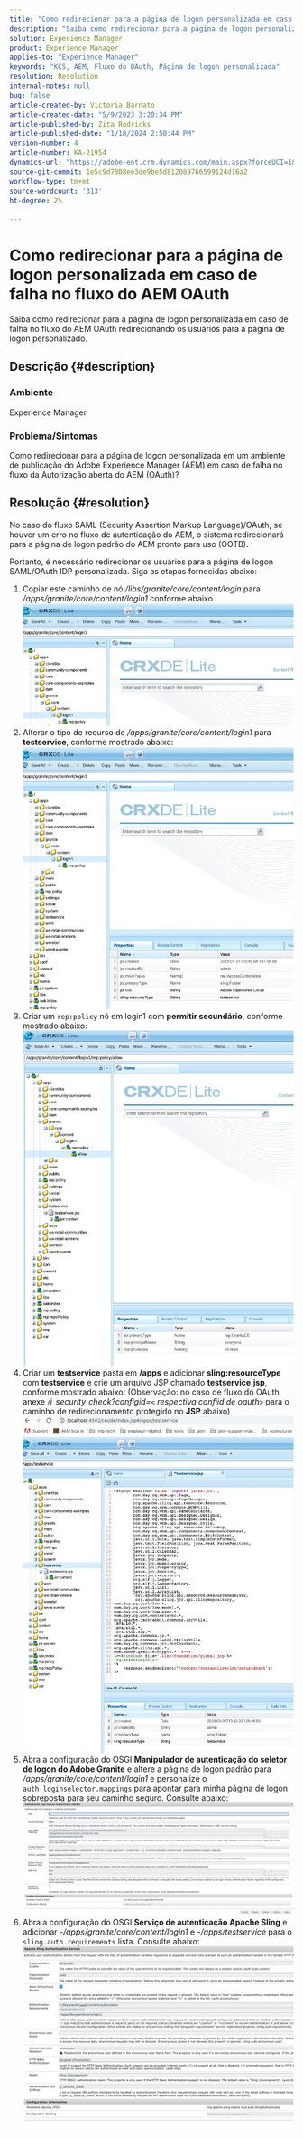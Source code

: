 ```yaml
---
title: "Como redirecionar para a página de logon personalizada em caso de falha no fluxo do AEM OAuth"
description: "Saiba como redirecionar para a página de logon personalizada em caso de falha no fluxo do AEM OAuth."
solution: Experience Manager
product: Experience Manager
applies-to: "Experience Manager"
keywords: "KCS, AEM, Fluxo do OAuth, Página de logon personalizada"
resolution: Resolution
internal-notes: null
bug: false
article-created-by: Victoria Barnato
article-created-date: "5/9/2023 3:20:34 PM"
article-published-by: Zita Rodricks
article-published-date: "1/18/2024 2:50:44 PM"
version-number: 4
article-number: KA-21954
dynamics-url: "https://adobe-ent.crm.dynamics.com/main.aspx?forceUCI=1&pagetype=entityrecord&etn=knowledgearticle&id=08a22b08-7dee-ed11-8849-6045bd0065b6"
source-git-commit: 1e5c9d7808ee3de9be5d812089766599124d16a2
workflow-type: tm+mt
source-wordcount: '313'
ht-degree: 2%

---
```


# Como redirecionar para a página de logon personalizada em caso de falha no fluxo do AEM OAuth


Saiba como redirecionar para a página de logon personalizada em caso de falha no fluxo do AEM OAuth redirecionando os usuários para a página de logon personalizado.

## Descrição {#description}


### <b>Ambiente</b>

Experience Manager



### <b>Problema/Sintomas</b>

Como redirecionar para a página de logon personalizada em um ambiente de publicação do Adobe Experience Manager (AEM) em caso de falha no fluxo da Autorização aberta do AEM (OAuth)?


## Resolução {#resolution}


No caso do fluxo SAML (Security Assertion Markup Language)/OAuth, se houver um erro no fluxo de autenticação do AEM, o sistema redirecionará para a página de logon padrão do AEM pronto para uso (OOTB).

Portanto, é necessário redirecionar os usuários para a página de logon SAML/OAuth IDP personalizada. Siga as etapas fornecidas abaixo:

1. Copiar este caminho de nó */libs/granite/core/content/login* para */apps/granite/core/content/login1* conforme abaixo.![](assets/704db5a9-53eb-ed11-a7c6-6045bd006e5a.png)
2. Alterar o tipo de recurso de */apps/granite/core/content/login1* para <b>testservice</b>, conforme mostrado abaixo:![](assets/25e0ebb5-ede4-ed11-a7c7-6045bd006a22.png)
3. Criar um `rep:policy` nó em login1 com <b>permitir secundário</b>, conforme mostrado abaixo:![](assets/cc0347ce-ede4-ed11-a7c7-6045bd006a22.png)
4. Criar um <b>testservice</b> pasta em <b>/apps</b> e adicionar <b>sling:resourceType</b> com <b>testservice</b> e crie um arquivo JSP chamado <b>testservice.jsp</b>, conforme mostrado abaixo: (Observação: no caso de fluxo do OAuth, anexe */j_security_check?configid=`<` respectiva confiid de oauth`>`* para o caminho de redirecionamento protegido no <b>JSP</b> abaixo)![](assets/aec657e1-ede4-ed11-a7c7-6045bd006a22.png)
5. Abra a configuração do OSGI <b>Manipulador de autenticação do seletor de logon do Adobe Granite</b> e altere a página de logon padrão para */apps/granite/core/content/login1* e personalize o `auth.loginselector.mappings` para apontar para minha página de logon sobreposta para seu caminho seguro. Consulte abaixo:![](assets/b45869f6-ede4-ed11-a7c7-6045bd006a22.png)
6. Abra a configuração do OSGI <b>Serviço de autenticação Apache Sling</b> e adicionar *-/apps/granite/core/content/login1* e *-/apps/testservice* para o `sling.auth.requirements` lista. Consulte abaixo:![](assets/494fad08-eee4-ed11-a7c7-6045bd006a22.png)

